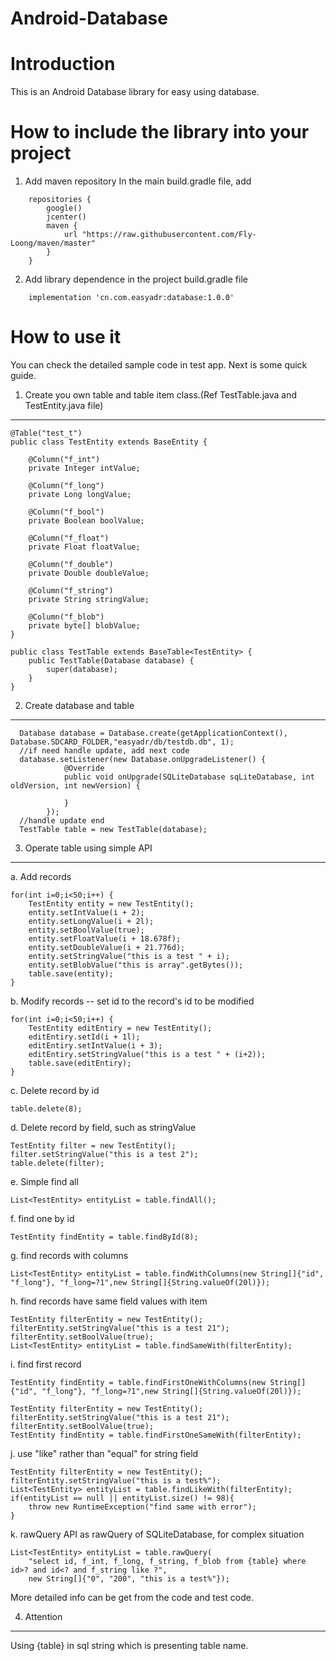 # Android-Database


Introduction
====
This is an Android Database library for easy using database.

How to include the library into your project
====
1. Add maven repository
   In the main build.gradle file, add
```
	repositories {
        google()
        jcenter()
        maven {
            url "https://raw.githubusercontent.com/Fly-Loong/maven/master"
        }
    }
```

2. Add library dependence in the project build.gradle file
```
	implementation 'cn.com.easyadr:database:1.0.0'
```


How to use it
====
You can check the detailed sample code in test app. 
Next is some quick guide.

1. Create you own table and table item class.(Ref TestTable.java and TestEntity.java file)
-------
```
@Table("test_t")
public class TestEntity extends BaseEntity {

    @Column("f_int")
    private Integer intValue;

    @Column("f_long")
    private Long longValue;

    @Column("f_bool")
    private Boolean boolValue;

    @Column("f_float")
    private Float floatValue;

    @Column("f_double")
    private Double doubleValue;

    @Column("f_string")
    private String stringValue;

    @Column("f_blob")
    private byte[] blobValue;
}
```
```
public class TestTable extends BaseTable<TestEntity> {
    public TestTable(Database database) {
        super(database);
    }
}
```
2. Create database and table
-------
```
  Database database = Database.create(getApplicationContext(), Database.SDCARD_FOLDER,"easyadr/db/testdb.db", 1);
  //if need handle update, add next code
  database.setListener(new Database.onUpgradeListener() {
            @Override
            public void onUpgrade(SQLiteDatabase sqLiteDatabase, int oldVersion, int newVersion) {

            }
        });
  //handle update end
  TestTable table = new TestTable(database);
```  
3. Operate table using simple API
-------
a. Add records
```
for(int i=0;i<50;i++) {
	TestEntity entity = new TestEntity();
	entity.setIntValue(i + 2);
	entity.setLongValue(i + 2l);
	entity.setBoolValue(true);
	entity.setFloatValue(i + 18.678f);
	entity.setDoubleValue(i + 21.776d);
	entity.setStringValue("this is a test " + i);
	entity.setBlobValue("this is array".getBytes());
	table.save(entity);
}
```

b. Modify records -- set id to the record's id to be modified
```
for(int i=0;i<50;i++) {
	TestEntity editEntiry = new TestEntity();
	editEntiry.setId(i + 1l);
	editEntiry.setIntValue(i + 3);
	editEntiry.setStringValue("this is a test " + (i+2));
	table.save(editEntiry);
}
```

c. Delete record by id
```
table.delete(8);
```

d. Delete record by field, such as stringValue
```
TestEntity filter = new TestEntity();
filter.setStringValue("this is a test 2");
table.delete(filter);
```

e. Simple find all
```
List<TestEntity> entityList = table.findAll();
```

f. find one by id
```
TestEntity findEntity = table.findById(8);
```

g. find records with columns
```
List<TestEntity> entityList = table.findWithColumns(new String[]{"id", "f_long"}, "f_long=?1",new String[]{String.valueOf(20l)});
```

h. find records have same field values with item
```
TestEntity filterEntity = new TestEntity();
filterEntity.setStringValue("this is a test 21");
filterEntity.setBoolValue(true);
List<TestEntity> entityList = table.findSameWith(filterEntity);
```

i. find first record
```
TestEntity findEntity = table.findFirstOneWithColumns(new String[]{"id", "f_long"}, "f_long=?1",new String[]{String.valueOf(20l)});

TestEntity filterEntity = new TestEntity();
filterEntity.setStringValue("this is a test 21");
filterEntity.setBoolValue(true);
TestEntity findEntity = table.findFirstOneSameWith(filterEntity);
```

j. use "like" rather than "equal" for string field
```
TestEntity filterEntity = new TestEntity();
filterEntity.setStringValue("this is a test%");
List<TestEntity> entityList = table.findLikeWith(filterEntity);
if(entityList == null || entityList.size() != 98){
	throw new RuntimeException("find same with error");
}
```

k. rawQuery API as rawQuery of SQLiteDatabase, for complex situation
```
List<TestEntity> entityList = table.rawQuery(
	"select id, f_int, f_long, f_string, f_blob from {table} where id>? and id<? and f_string like ?",
	new String[]{"0", "200", "this is a test%"});
```

More detailed info can be get from the code and test code.

4. Attention
-------
Using {table} in sql string which is presenting table name.

